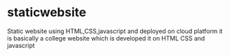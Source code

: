 # staticwebsite
Static website using HTML,CSS,javascript  and deployed on cloud platform
it is basically a college website which is developed it on HTML CSS and javascript

